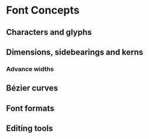 Font Concepts
=============

## Characters and glyphs
## Dimensions, sidebearings and kerns
### Advance widths
## Bézier curves
## Font formats
## Editing tools